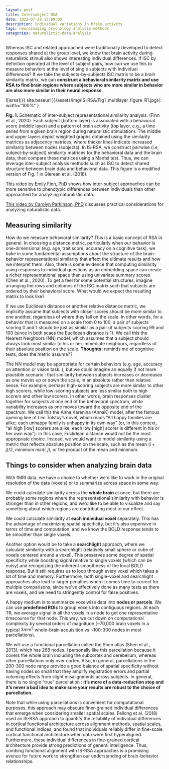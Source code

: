 ```yaml
---
layout: post
title: Intersubject RSA
date: 2022-07-20 15:09:00
description: individual variations in brain activity
tags: neuroimaging psychology analysis-methods
categories: naturalistic-data-analysis
---
```


Whereas ISC and related approached were traditionally developed to detect responses shared at the group level, we know that brain activity during naturalistic stimuli also shows interesting individual differences. If ISC by definition operated at the level of subject pairs, how can we use this to measure behaviors at the level of single subjects with individual differences?
If we take the subjects-by-subjects ISC matrix to be a brain similarity matrix, we can **construct a behavioral similarity matrix and use RSA to find brain regions where subjects who are more similar in behavior are also more similar in their neural response**. 


![isrsa]({{ site.baseurl }}/assets/img/IS-RSA/Fig1_multilayer_figure_R1.jpg){: width="100%" }

**Fig. 1.** Schematic of inter-subject representational similarity analysis. (Finn et al., 2020). Each subject (bottom layer) is associated with a behavioral score (middle layer) and a pattern of brain activity (top layer, e.g., a time series from a given brain region during naturalistic stimulation). The middle and upper layers depict weighted graphs obtained using the similarity matrices as adjacency matrices, where thicker lines indicate increased similarity between nodes (subjects). In IS-RSA, we construct pairwise (i.e, subject-by-subject) similarity matrices for the behavioral data and the brain data, then compare these matrices using a Mantel test. Thus, we can leverage inter-subject analysis methods such as ISC to detect shared structure between brain data and behavioral data. This figure is a modified version of Fig. 1 in Glerean et al. (2016).

[This video by Emily Finn, PhD](https://youtu.be/vDrMuFJfsv8) shows how inter-subject approaches can be more sensitive to phenotypic differences between individuals than other approached for analyzing naturalistic data.

[This video by Carolyn Parkinson, PhD](https://youtu.be/roG9gkTOx_U) discusses practical considerations for analyzing naturalistic data.


## Measuring similarity

How do we measure behavioral similarity? This is a basic concept of RSA in general. In choosing a distance metric, particularly when our behavior is one-dimensional (e.g. age, trait score, accuracy on a cognitive task), we bake in some fundamental assumptions about the structure of the brain-behavior representational similarity that affect the ultimate results and how we interpret them. Also, there is some evidence that computing similarity using responses to individual questions as an embedding space can create a richer representational space than using univariate summary scores (Chen et al., 2020). To get a feel for some potential structures, imagine arranging the rows and columns of the ISC matrix such that subjects are ordered by their behavioral score. What would we expect the resulting matrix to look like?

If we use Euclidean distance or another relative distance metric, we implicitly assume that subjects with closer scores should be more similar to one another, regardless of where they fall on the scale. In other words, for a behavior that is measured on a scale from 0 to 100, a pair of subjects scoring 0 and 1 should be just as similar as a pair of subjects scoring 99 and 100 (since in both scaes the Euclidean distance is 1). We call this the Nearest Neighbors (NN) model, which assumes that a subject should always look most similar to his or her immediate neighbors, regardless of their absolute position on the scale. 
**Thoughts:** reminds me of cognitive tests, does the metric assume??

The NN model may be appropriate for certain behaviors (e.g. age, accuracy on attention or vision task..), but we could imagine an equally if not more plausible scenario : that similarity between subjects increases or decreases as one moves up or down the scale, in an absolute rather than relative sense. For example, perhaps high-scoring subjects are more similar to other high scorers, while low-scoring subjects are less similar both to high scorers and other low scorers. In other words, brain responses cluster together for subjects at one end of the behavioral spectrum, white variability increases as one moves toward the opposite end of the spectrum. We call this the Anna Karenina (AnnaK) model, after the famous opening line of Leo Tolstoy’s novel, which reads “All happy families are alike; each unhappy family is unhappy in its own way” (or, in this context, “all high [low] scorers are alike; each low [high] scorer is different in his or her own way”). In this case, Euclidean distance would not be the most appropriate choice. Instead, we would want to model similarity using a metric that reflects absolute position on the scale, such as the mean $(i+j)/2$, minimum $min(i,j)$, or the product of the mean and minimum.

## Things to consider when analyzing brain data

With fMRI data, we have a choice to whether we'd like to work in the original resolution of the data (voxels) or to summarize across space in some way. 

We could calculate similarity across the **whole brain** at once, but there are probably some regions where the representational similarity with behavior is stronger than in other regions, and we'd like to be able to visualize and say something about which regions are contributing most to our effect. 

We could calculate similarity at **each individual voxel** separately. This has the advantage of maximizing spatial specificity, but it's also expensive in terms of time and computation, and we know the BOLD response tends to be smoother than single voxels.

Another option would be to take a **searchlight** approach, where we calculate similarity with a searchlight (relatively small sphere or cube of voxels centered around a voxel). This preserves some degree of spatial specificity while boosting signal relative to single voxels (which can be noisy) and recognizing the inherent smoothness of the local BOLD response. But it still requires us to loop through every voxel which takes a lot of time and memory.
Furthermore, both single-voxel and searchlight approaches also lead to larger penalties when it comes time to correct for multiple comparisons, since we've effectively done as many tests as there are voxels, and we need to stringently control for false positives.

A happy medium is to summarize voxelwise data into **nodes or parcels**. We can use **predefined ROIs** to group voxels into contiguous regions. At each TR, we average signal in all the voxels in a node to get one representative timecourse for that node. This way, we cut down on computational complexity by several orders of magnitude (~70,000 brain voxels in a typical $3mm^2$ whole-brain acquisition vs ~100-300 nodes in most parcellations).

We will use a functional parcellation called the Shen atlas (Shen et al., 2013), which has 268 nodes. I personally like this parcellation because it covers the whole brain including the subcortex and cerebellum, whereas other parcellations only over cortex. Also, in general, parcellations in the 200-300 node range provide a good balance of spatial specificity without having nodes so small that they amplify registration errors and partial voluming effects from slight misalignments across subjects. In general, there is no single “true” parcellation : **it’s more of a data-reduction step and it’s never a bad idea to make sure your results are robust to the choice of parcellation.**

Note that while using parcellations is convenient for computational purposes, this approach may obscure finer-grained individual differences that emerge when considering smaller spatial scales. Feilong et al. (2018) used an IS-RSA approach to quantify the reliability of individual differences in cortical functional architecture across alignment methods, spatial scales, and functional indices, and found that individuals reliably differ in fine-scale cortical functional architecture when data were first hyperaligned. Furthermore, these individual differences in fine-grained cortical architecture provide strong predictions of general intelligence. Thus, combing functional alignment with IS-RSA approaches is a promising avenue for future work to strengthen our understanding of brain-behavior relationships.

